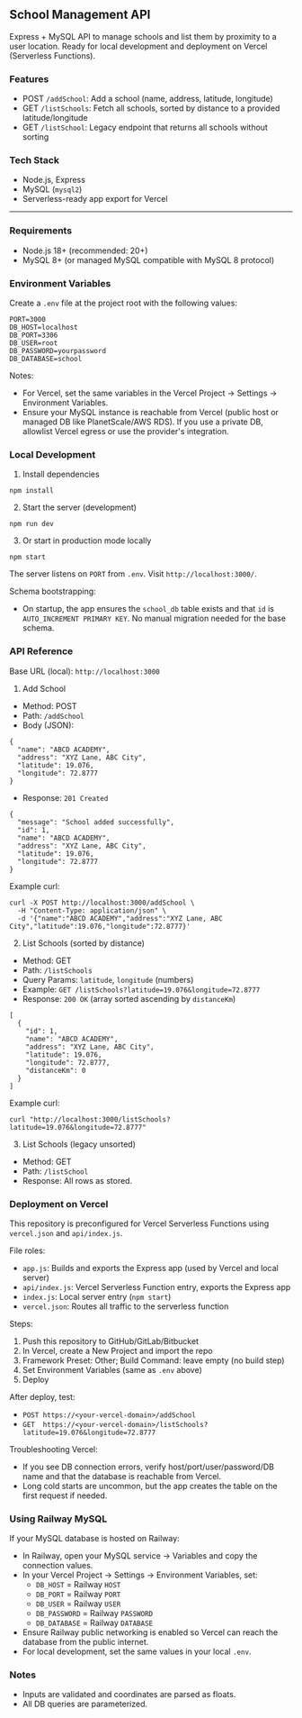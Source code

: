 ## School Management API

Express + MySQL API to manage schools and list them by proximity to a user location. Ready for local development and deployment on Vercel (Serverless Functions).

### Features
- POST `/addSchool`: Add a school (name, address, latitude, longitude)
- GET `/listSchools`: Fetch all schools, sorted by distance to a provided latitude/longitude
- GET `/listSchool`: Legacy endpoint that returns all schools without sorting

### Tech Stack
- Node.js, Express
- MySQL (`mysql2`)
- Serverless-ready app export for Vercel

---

### Requirements
- Node.js 18+ (recommended: 20+)
- MySQL 8+ (or managed MySQL compatible with MySQL 8 protocol)

### Environment Variables
Create a `.env` file at the project root with the following values:

```
PORT=3000
DB_HOST=localhost
DB_PORT=3306
DB_USER=root
DB_PASSWORD=yourpassword
DB_DATABASE=school
```

Notes:
- For Vercel, set the same variables in the Vercel Project → Settings → Environment Variables.
- Ensure your MySQL instance is reachable from Vercel (public host or managed DB like PlanetScale/AWS RDS). If you use a private DB, allowlist Vercel egress or use the provider's integration.

### Local Development
1) Install dependencies
```
npm install
```

2) Start the server (development)
```
npm run dev
```

3) Or start in production mode locally
```
npm start
```

The server listens on `PORT` from `.env`. Visit `http://localhost:3000/`.

Schema bootstrapping:
- On startup, the app ensures the `school_db` table exists and that `id` is `AUTO_INCREMENT PRIMARY KEY`. No manual migration needed for the base schema.

### API Reference

Base URL (local): `http://localhost:3000`

1) Add School
- Method: POST
- Path: `/addSchool`
- Body (JSON):
```
{
  "name": "ABCD ACADEMY",
  "address": "XYZ Lane, ABC City",
  "latitude": 19.076,
  "longitude": 72.8777
}
```
- Response: `201 Created`
```
{
  "message": "School added successfully",
  "id": 1,
  "name": "ABCD ACADEMY",
  "address": "XYZ Lane, ABC City",
  "latitude": 19.076,
  "longitude": 72.8777
}
```

Example curl:
```
curl -X POST http://localhost:3000/addSchool \
  -H "Content-Type: application/json" \
  -d '{"name":"ABCD ACADEMY","address":"XYZ Lane, ABC City","latitude":19.076,"longitude":72.8777}'
```

2) List Schools (sorted by distance)
- Method: GET
- Path: `/listSchools`
- Query Params: `latitude`, `longitude` (numbers)
- Example: `GET /listSchools?latitude=19.076&longitude=72.8777`
- Response: `200 OK` (array sorted ascending by `distanceKm`)
```
[
  {
    "id": 1,
    "name": "ABCD ACADEMY",
    "address": "XYZ Lane, ABC City",
    "latitude": 19.076,
    "longitude": 72.8777,
    "distanceKm": 0
  }
]
```

Example curl:
```
curl "http://localhost:3000/listSchools?latitude=19.076&longitude=72.8777"
```

3) List Schools (legacy unsorted)
- Method: GET
- Path: `/listSchool`
- Response: All rows as stored.

### Deployment on Vercel
This repository is preconfigured for Vercel Serverless Functions using `vercel.json` and `api/index.js`.

File roles:
- `app.js`: Builds and exports the Express app (used by Vercel and local server)
- `api/index.js`: Vercel Serverless Function entry, exports the Express app
- `index.js`: Local server entry (`npm start`)
- `vercel.json`: Routes all traffic to the serverless function

Steps:
1) Push this repository to GitHub/GitLab/Bitbucket
2) In Vercel, create a New Project and import the repo
3) Framework Preset: Other; Build Command: leave empty (no build step)
4) Set Environment Variables (same as `.env` above)
5) Deploy

After deploy, test:
- `POST https://<your-vercel-domain>/addSchool`
- `GET  https://<your-vercel-domain>/listSchools?latitude=19.076&longitude=72.8777`

Troubleshooting Vercel:
- If you see DB connection errors, verify host/port/user/password/DB name and that the database is reachable from Vercel.
- Long cold starts are uncommon, but the app creates the table on the first request if needed.

### Using Railway MySQL
If your MySQL database is hosted on Railway:

- In Railway, open your MySQL service → Variables and copy the connection values.
- In your Vercel Project → Settings → Environment Variables, set:
  - `DB_HOST` = Railway `HOST`
  - `DB_PORT` = Railway `PORT`
  - `DB_USER` = Railway `USER`
  - `DB_PASSWORD` = Railway `PASSWORD`
  - `DB_DATABASE` = Railway `DATABASE`
- Ensure Railway public networking is enabled so Vercel can reach the database from the public internet.
- For local development, set the same values in your local `.env`.

### Notes
- Inputs are validated and coordinates are parsed as floats.
- All DB queries are parameterized.


